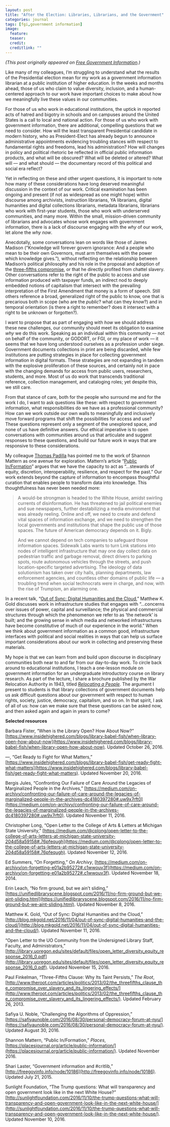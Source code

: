 ```yaml
---
layout: post
title: "After the Election: Libraries, Librarians, and the Government"
categories: journal
tags: [fgi,government information]
image:
  feature: 
  teaser: 
  credit: 
  creditlink: ""
---
```


*(This post originally appeared on [Free Government Information](http://freegovinfo.info/node/11451).)* 

Like many of my colleagues, I’m struggling to understand what the results of the Presidential election mean for my work as a government information librarian at a public institution of higher education. In the weeks and months ahead, those of us who claim to value diversity, inclusion, and a human-centered approach to our work have important choices to make about how we meaningfully live these values in our communities.

For those of us who work in educational institutions, the uptick in reported acts of hatred and bigotry in schools and on campuses around the United States is a call to local and national action. For those of us who work with government information, there are additional, compelling questions that we need to consider. How will the least transparent Presidential candidate in modern history, who as President-Elect has already begun to announce administrative appointments evidencing troubling stances with respect to fundamental rights and freedoms, lead his administration? How will changes in policy and political rhetoric be reflected in official public information products, and what will be obscured? What will be deleted or altered? What will — and what should — the documentary record of this political and social era reflect?

Yet in reflecting on these and other urgent questions, it is important to note how many of these considerations have long deserved meaningful discussion in the context of our work. Critical examination has been ongoing and present (if not as widespread as one might hope) within discourse among archivists, instruction librarians, YA librarians, digital humanities and digital collections librarians, metadata librarians, librarians who work with first-year students, those who work with underserved communities, and many more. Within the small, mission-driven community of librarians and advocates whose work engages with government information, there is a lack of discourse engaging with the *why* of our work, let alone the *why now*.

Anecdotally, some conversations lean on words like those of James Madison (“Knowledge will forever govern ignorance: And a people who mean to be their own Governors, must arm themselves with the power which knowledge gives.”), without reflecting on the relationship between Madison’s political philosophy and his role in the proposal and adoption of the [three-fifths compromise](http://www.theroot.com/articles/politics/2013/02/the_threefifths_clause_the_compromise_over_slavery_and_its_lingering_effects/), or that he directly profited from chattel slavery. Other conversations refer to the right of the public to access and use information produced with taxpayer funds, an indirect nod to deeply embedded notions of capitalism that intersect with the prevailing interpretation of the First Amendment that money is a form of speech. Still others reference a broad, generalized right of the public to know, one that is precarious both in scope (who are the *public*? what can they *know*?) and in temporal orientation (is there a right to remember? does it intersect with a right to be unknown or forgotten?).

I want to propose that as part of engaging with *how* we should address these new challenges, our community should meet its obligation to examine *why* we do this work. Speaking as an individual within this community — not on behalf of the community, or GODORT, or FGI, or my place of work — it seems that we have long understood ourselves as a profession under siege. Government documents collections in print are being discarded, while few institutions are putting strategies in place for collecting government information in digital formats. These strategies are not expanding in tandem with the explosive proliferation of these sources, and certainly not in pace with the changing demands for access from public users, researchers, students, and more. Most of us do work that transcends traditional reference, collection management, and cataloging roles; yet despite this, we still care.

From that stance of care, both for the people who surround me and for the work I do, I want to ask questions like these: with respect to government information, what responsibilities do we have as a professional community? How can we work outside our own walls to meaningfully and inclusively move forward programs that shift the possibilities for access and use? These questions represent only a segment of the unexplored space, and none of us have definitive answers. Our ethical imperative is to open conversations with communities around us that articulate and suggest responses to these questions, and build our future work in ways that are responsive to these considerations.

My colleague [Thomas Padilla](http://www.thomaspadilla.org/words/) has pointed me to the work of Shannon Mattern as one avenue for exploration. Mattern’s article “[Public In/Formation](https://placesjournal.org/article/public-information/)” argues that we have the capacity to act as “…stewards of equity, discretion, interoperability, resilience, and respect for the past.” Our work extends beyond the capture of information to encompass thoughtful curation that enables people to transform data into knowledge. This thoughtfulness has never been needed more:

> A would-be strongman is headed to the White House, amidst swirling currents of disinformation. He has threatened to jail political enemies and sue newspapers, further destabilizing a media environment that was already reeling. Online and off, we need to create and defend vital spaces of information exchange, and we need to strengthen the local governments and institutions that shape the public use of those spaces. The future of American democracy depends on it. Bigly.
>
> And we cannot depend on tech companies to safeguard those information spaces. Sidewalk Labs wants to turn Link stations into nodes of intelligent infrastructure that may one day collect data on pedestrian traffic and garbage removal, direct drivers to parking spots, route autonomous vehicles through the streets, and push location-specific targeted advertising. The ideology of data solutionism has taken over city halls, planning departments, law enforcement agencies, and countless other domains of public life — a troubling trend when social technocrats were in charge, and now, with the rise of Trumpism, an alarming one.

In a recent talk, “[Out of Sync: Digital Humanities and the Cloud](http://blog.mkgold.net/2016/11/04/out-of-sync-digital-humanities-and-the-cloud/),” Matthew K. Gold discusses work in infrastructure studies that engages with “…concerns over issues of power, capital and surveillance; the physical and commercial structures through which the phenomenon we refer to as ‘the network’ is built; and the growing sense in which media and networked infrastructures have become constitutive of much of our experience in the world.” When we think about government information as a common good, infrastructure interfaces with political and social realities in ways that can help us surface important considerations about our work in collecting and preserving these materials.

My hope is that we can learn from and build upon discourse in disciplinary communities both near to and far from our day-to-day work. To circle back around to educational institutions, I teach a one-lesson module on government information for an undergraduate introductory course on library research. As part of the lecture, I share a brochure published by the War Relocation Authority in 1943, titled [*Relocating a People*](https://drc.ohiolink.edu/handle/2374.GODORT/35). The argument I present to students is that library collections of government documents help us ask difficult questions about our government with respect to human rights, society, justice, democracy, capitalism, and so on. In that spirit, I ask of all of us: how can we make sure that these questions can be asked now, and then asked again and again in years to come?

**Selected resources**

Barbara Fister, “When is the Library Open? How About Now?” [https://www.insidehighered.com/blogs/library-babel-fish/when-library-open-how-about-now](https://www.insidehighered.com/blogs/library-babel-fish/when-library-open-how-about-now). Updated October 26, 2016.

—, “Get Ready to Fight for What Matters,” [https://www.insidehighered.com/blogs/library-babel-fish/get-ready-fight-what-matters](https://www.insidehighered.com/blogs/library-babel-fish/get-ready-fight-what-matters). Updated November 20, 2016.

Bergis Jules, “Confronting Our Failure of Care Around the Legacies of Marginalized People in the Archives,” [https://medium.com/on-archivy/confronting-our-failure-of-care-around-the-legacies-of-marginalized-people-in-the-archives-dc4180397280#.uw9x7rft0](https://medium.com/on-archivy/confronting-our-failure-of-care-around-the-legacies-of-marginalized-people-in-the-archives-dc4180397280#.uw9x7rft0). Updated November 11, 2016.

Christopher Long, “Open Letter to the College of Arts & Letters at Michigan State University,” [https://medium.com/@cplong/open-letter-to-the-college-of-arts-letters-at-michigan-state-university-204d58a59158#.76pfequgh](https://medium.com/@cplong/open-letter-to-the-college-of-arts-letters-at-michigan-state-university-204d58a59158#.76pfequgh). Updated November 12, 2016.

Ed Summers, “On Forgetting,” *On Archivy*, [https://medium.com/on-archivy/on-forgetting-e01a2b95272#.c1wwouv3f](https://medium.com/on-archivy/on-forgetting-e01a2b95272#.c1wwouv3f). Updated November 18, 2014.

Erin Leach, “No firm ground, but we ain’t sliding,” [https://unifiedlibraryscene.blogspot.com/2016/11/no-firm-ground-but-we-aint-sliding.html](https://unifiedlibraryscene.blogspot.com/2016/11/no-firm-ground-but-we-aint-sliding.html). Updated November 8, 2016.

Matthew K. Gold, “Out of Sync: Digital Humanities and the Cloud,” [http://blog.mkgold.net/2016/11/04/out-of-sync-digital-humanities-and-the-cloud/](http://blog.mkgold.net/2016/11/04/out-of-sync-digital-humanities-and-the-cloud/). Updated November 11, 2016.

“Open Letter to the UO Community from the Undersigned Library Staff, Faculty, and Administrators,” [http://library.uoregon.edu/sites/default/files/open_letter_diversity_equity_response_2016_0.pdf](http://library.uoregon.edu/sites/default/files/open_letter_diversity_equity_response_2016_0.pdf). Updated November 15, 2016.

Paul Finkelman, “Three-Fifths Clause: Why Its Taint Persists,” *The Root*, [http://www.theroot.com/articles/politics/2013/02/the_threefifths_clause_the_compromise_over_slavery_and_its_lingering_effects/](http://www.theroot.com/articles/politics/2013/02/the_threefifths_clause_the_compromise_over_slavery_and_its_lingering_effects/). Updated February 26, 2013.

Safiya U. Noble, “Challenging the Algorithms of Oppression,” [https://safiyaunoble.com/2016/08/30/personal-democracy-forum-at-nyu/](https://safiyaunoble.com/2016/08/30/personal-democracy-forum-at-nyu/). Updated August 30, 2016.

Shannon Mattern, “Public In/Formation,” *Places*, [https://placesjournal.org/article/public-information/](https://placesjournal.org/article/public-information/). Updated November 2016.

Shari Laster, “Government information and #critlib,” [http://freegovinfo.info/node/10186](http://freegovinfo.info/node/10186). Updated July 21, 2015.

Sunlight Foundation, “The Trump questions: What will transparency and open government look like in the next White House?” [http://sunlightfoundation.com/2016/11/10/the-trump-questions-what-will-transparency-and-open-government-look-like-in-the-next-white-house/](http://sunlightfoundation.com/2016/11/10/the-trump-questions-what-will-transparency-and-open-government-look-like-in-the-next-white-house/). Updated November 10, 2016.